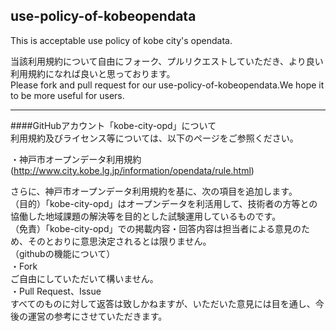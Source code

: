 ## use-policy-of-kobeopendata  

This is acceptable use policy of kobe city's opendata.  

当該利用規約について自由にフォーク、プルリクエストしていただき、より良い利用規約になれば良いと思っております。  
Please fork and pull request for our use-policy-of-kobeopendata.We hope it to be more useful for users.  
****
####GitHubアカウント「kobe-city-opd」について  
利用規約及びライセンス等については、以下のページをご参照ください。  

・神戸市オープンデータ利用規約(http://www.city.kobe.lg.jp/information/opendata/rule.html)  

さらに、神戸市オープンデータ利用規約を基に、次の項目を追加します。  
（目的）「kobe-city-opd」はオープンデータを利活用して、技術者の方等との協働した地域課題の解決等を目的とした試験運用しているものです。  
（免責）「kobe-city-opd」での掲載内容・回答内容は担当者による意見のため、そのとおりに意思決定されるとは限りません。  
（githubの機能について）  
・Fork  
ご自由にしていただいて構いません。  
・Pull Request、Issue  
すべてのものに対して返答は致しかねますが、いただいた意見には目を通し、今後の運営の参考にさせていただきます。


